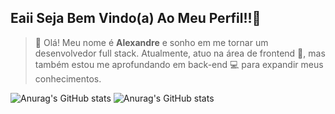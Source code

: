 ## Eaii Seja Bem Vindo(a) Ao Meu Perfil!!🚀

> 👋 Olá! Meu nome é **Alexandre** e sonho em me tornar um desenvolvedor full stack. Atualmente, atuo na área de frontend 🎨, mas também estou me aprofundando em back-end 💻 para expandir meus conhecimentos.

![Anurag's GitHub stats](https://github-readme-stats.vercel.app/api?username=Alexandre-Michael&theme=dark&show_icons=true&hide_title=true)
![Anurag's GitHub stats](https://github-readme-stats.vercel.app/api/top-langs/?username=Alexandre-Michael&theme=dark)
